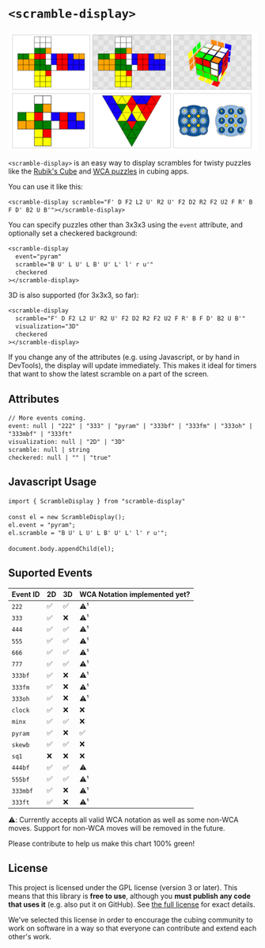 # `<scramble-display>`

<img alt="Scramble demo" src="./screenshot.png" width="768">

`<scramble-display>` is an easy way to display scrambles for twisty puzzles like the [Rubik's Cube](https://en.wikipedia.org/wiki/Rubik%27s_Cube) and [WCA puzzles](https://www.worldcubeassociation.org/) in cubing apps.

You can use it like this:

    <scramble-display scramble="F' D F2 L2 U' R2 U' F2 D2 R2 F2 U2 F R' B F D' B2 U B'"></scramble-display>

You can specify puzzles other than 3x3x3 using the `event` attribute, and optionally set a checkered background:

    <scramble-display 
      event="pyram"
      scramble="B U' L U' L B' U' L' l' r u'"
      checkered
    ></scramble-display>

3D is also supported (for 3x3x3, so far):

    <scramble-display
      scramble="F' D F2 L2 U' R2 U' F2 D2 R2 F2 U2 F R' B F D' B2 U B'"
      visualization="3D"
      checkered
    ></scramble-display>

If you change any of the attributes (e.g. using Javascript, or by hand in DevTools), the display will update immediately. This makes it ideal for timers that want to show the latest scramble on a part of the screen.

## Attributes

    // More events coming.
    event: null | "222" | "333" | "pyram" | "333bf" | "333fm" | "333oh" | "333mbf" | "333ft"
    visualization: null | "2D" | "3D"
    scramble: null | string
    checkered: null | "" | "true"

## Javascript Usage

    import { ScrambleDisplay } from "scramble-display"

    const el = new ScrambleDisplay();
    el.event = "pyram";
    el.scramble = "B U' L U' L B' U' L' l' r u'";

    document.body.appendChild(el);

## Suported Events

| Event ID | 2D | 3D | WCA Notation implemented yet? |
| -| -| -| -|
| `222` | ✅ | ✅ | ⚠️¹ |
| `333` | ✅ | ❌ | ⚠️¹ |
| `444` | ✅ | ✅ | ⚠️¹ |
| `555` | ✅ | ✅ | ⚠️¹ |
| `666` | ✅ | ✅ | ⚠️¹ |
| `777` | ✅ | ✅ | ⚠️¹ |
| `333bf` | ✅ | ❌ | ⚠️¹ |
| `333fm` | ✅ | ❌ | ⚠️¹ |
| `333oh` | ✅ | ❌ | ⚠️¹ |
| `clock` | ✅ | ❌ | ❌ |
| `minx` | ✅ | ✅ | ❌ |
| `pyram` | ✅ | ❌ | ✅ |
| `skewb` | ✅ | ✅ | ❌ |
| `sq1` | ❌ | ❌ | ❌ |
| `444bf` | ✅ | ✅ | ⚠ |
| `555bf` | ✅ | ✅ | ⚠️¹ |
| `333mbf` | ✅ | ❌ | ⚠️¹ |
| `333ft` | ✅ | ❌ | ⚠️¹ |

⚠️: Currently accepts all valid WCA notation as well as some non-WCA moves. Support for non-WCA moves will be removed in the future.

Please contribute to help us make this chart 100% green!

## License

This project is licensed under the GPL license (version 3 or later). This means that this library is **free to use**, although you **must publish any code that uses it** (e.g. also put it on GitHub). See [the full license](./LICENSE.md) for exact details.

We've selected this license in order to encourage the cubing community to work on software in a way so that everyone can contribute and extend each other's work.
